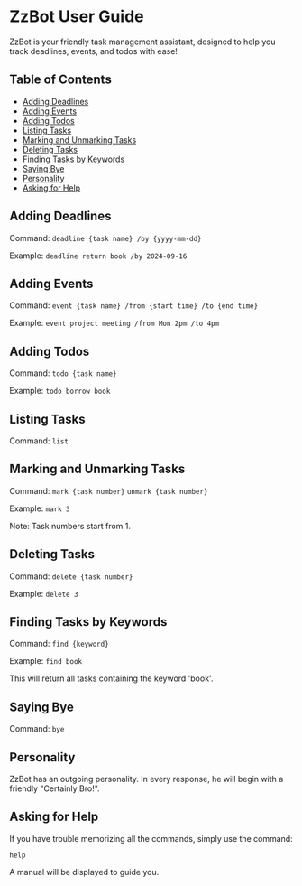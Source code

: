 # ZzBot User Guide

ZzBot is your friendly task management assistant, designed to help you track deadlines, events, and todos with ease!

## Table of Contents
- [Adding Deadlines](#adding-deadlines)
- [Adding Events](#adding-events)
- [Adding Todos](#adding-todos)
- [Listing Tasks](#listing-tasks)
- [Marking and Unmarking Tasks](#marking-and-unmarking-tasks)
- [Deleting Tasks](#deleting-tasks)
- [Finding Tasks by Keywords](#finding-tasks-by-keywords)
- [Saying Bye](#saying-bye)
- [Personality](#personality)
- [Asking for Help](#asking-for-help)

## Adding Deadlines
Command: 
`deadline {task name} /by {yyyy-mm-dd}`

Example: 
`deadline return book /by 2024-09-16`

## Adding Events
Command: 
`event {task name} /from {start time} /to {end time}`

Example: 
`event project meeting /from Mon 2pm /to 4pm`

## Adding Todos
Command: 
`todo {task name}`

Example: 
`todo borrow book`

## Listing Tasks
Command: 
`list`

## Marking and Unmarking Tasks
Command: 
`mark {task number}` 
`unmark {task number}`

Example: 
`mark 3`

Note: Task numbers start from 1.

## Deleting Tasks
Command: 
`delete {task number}`

Example: 
`delete 3`

## Finding Tasks by Keywords
Command: 
`find {keyword}`

Example: 
`find book`

This will return all tasks containing the keyword 'book'.

## Saying Bye
Command: 
`bye`

## Personality
ZzBot has an outgoing personality. In every response, he will begin with a friendly "Certainly Bro!".

## Asking for Help
If you have trouble memorizing all the commands, simply use the command:

`help`

A manual will be displayed to guide you.
